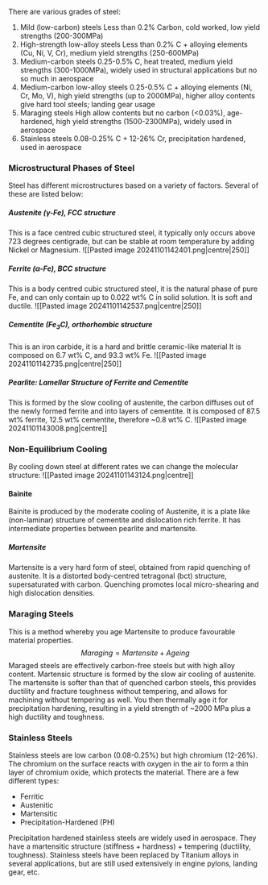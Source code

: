 There are various grades of steel:
1) Mild (low-carbon) steels
	Less than 0.2% Carbon, cold worked, low yield strengths (200-300MPa)
2) High-strength low-alloy steels
	Less than 0.2% C + alloying elements (Cu, Ni, V, Cr), medium yield strengths (250-600MPa)
3) Medium-carbon steels
	0.25-0.5% C, heat treated, medium yield strengths (300-1000MPa), widely used in structural applications but no so much in aerospace
4) Medium-carbon low-alloy steels
	0.25-0.5% C + alloying elements (Ni, Cr, Mo, V), high yield strengths (up to 2000MPa), higher alloy contents give hard tool steels; landing gear usage
5) Maraging steels
	High allow contents but no carbon (<0.03%), age-hardened, high yield strengths (1500-2300MPa), widely used in aerospace
6) Stainless steels
	0.08-0.25% C + 12-26% Cr, precipitation hardened, used in aerospace
### Microstructural Phases of Steel
Steel has different microstructures based on a variety of factors. Several of these are listed below:
##### Austenite ($\gamma$-Fe), FCC structure
This is a face centred cubic structured steel, it typically only occurs above 723 degrees centigrade, but can be stable at room temperature by adding Nickel or Magnesium.
![[Pasted image 20241101142401.png|centre|250]]
##### Ferrite ($\alpha$-Fe), BCC structure
This is a body centred cubic structured steel, it is the natural phase of pure Fe, and can only contain up to 0.022 wt% C in solid solution.
It is soft and ductile.
![[Pasted image 20241101142537.png|centre|250]]
##### Cementite (Fe$_{3}$C), orthorhombic structure
This is an iron carbide, it is a hard and brittle ceramic-like material
It is composed on 6.7 wt% C, and 93.3 wt% Fe.
![[Pasted image 20241101142735.png|centre|250]]
##### Pearlite: Lamellar Structure of Ferrite and Cementite
This is formed by the slow cooling of austenite, the carbon diffuses out of the newly formed ferrite and into layers of cementite. It is composed of 87.5 wt% ferrite, 12.5 wt% cementite, therefore ~0.8 wt% C.
![[Pasted image 20241101143008.png|centre]]
### Non-Equilibrium Cooling
By cooling down steel at different rates we can change the molecular structure:
![[Pasted image 20241101143124.png|centre]]
#### Bainite
Bainite is produced by the moderate cooling of Austenite, it is a plate like (non-laminar) structure of cementite and dislocation rich ferrite. It has intermediate properties between pearlite and martensite.
##### Martensite
Martensite is a very hard form of steel, obtained from rapid quenching of austenite. It is a distorted body-centred tetragonal (bct) structure, supersaturated with carbon.
Quenching promotes local micro-shearing and high dislocation densities.
### Maraging Steels
This is a method whereby you age Martensite to produce favourable material properties.
$$Maraging=Martensite + Ageing$$
Maraged steels are effectively carbon-free steels but with high alloy content.
Martensic structure is formed by the slow air cooling of austenite.
The martensite is softer than that of quenched carbon steels, this provides ductility and fracture toughness without tempering, and allows for machining without tempering as well.
You then thermally age it for precipitation hardening, resulting in a yield strength of ~2000 MPa plus a high ductility and toughness.
### Stainless Steels
Stainless steels are low carbon (0.08-0.25%) but high chromium (12-26%). The chromium on the surface reacts with oxygen in the air to form a thin layer of chromium oxide, which protects the material.
There are a few different types:
- Ferritic
- Austenitic
- Martensitic
- Precipitation-Hardened (PH)

Precipitation hardened stainless steels are widely used in aerospace. They have a martensitic structure (stiffness + hardness) + tempering (ductility, toughness).
Stainless steels have been replaced by Titanium alloys in several applications, but are still used extensively in engine pylons, landing gear, etc.